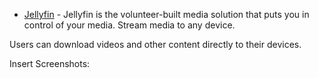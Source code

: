 * [Jellyfin](https://jellyfin.org/) - Jellyfin is the volunteer-built media solution that puts you in control of your media. Stream media to any device.


Users can download videos and other content directly to their devices.

Insert Screenshots:







